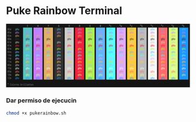 # Puke Rainbow Terminal

<p align="center"><img src="imagen/screenshot_00.png" width="1100"></p>


### Dar permiso de ejecucin
```sh
chmod +x pukerainbow.sh
```

